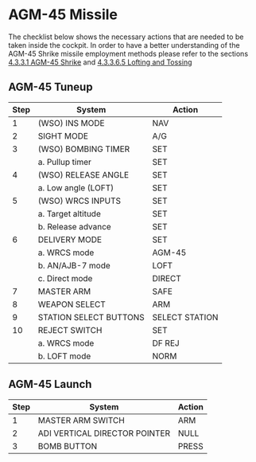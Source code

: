 # AGM-45 Missile

The checklist below shows the necessary actions that are needed to be taken
inside the cockpit. In order to have a better understanding of the AGM-45 Shrike
missile employment methods please refer to the sections
[4.3.3.1 AGM-45 Shrike](../stores/air_to_ground/missiles/shrike.md#agm-45-shrike-anti-radiation-missile)
and
[4.3.3.6.5 Lofting and Tossing](../stores/air_to_ground/bombs/employment/lofting_tossing.md)

## AGM-45 Tuneup

| Step | System                 | Action         |
| ---- | ---------------------- | -------------- |
| 1    | (WSO) INS MODE         | NAV            |
| 2    | SIGHT MODE             | A/G            |
| 3    | (WSO) BOMBING TIMER    | SET            |
|      | a. Pullup timer        | SET            |
| 4    | (WSO) RELEASE ANGLE    | SET            |
|      | a. Low angle (LOFT)    | SET            |
| 5    | (WSO) WRCS INPUTS      | SET            |
|      | a. Target altitude     | SET            |
|      | b. Release advance     | SET            |
| 6    | DELIVERY MODE          | SET            |
|      | a. WRCS mode           | AGM-45         |
|      | b. AN/AJB-7 mode       | LOFT           |
|      | c. Direct mode         | DIRECT         |
| 7    | MASTER ARM             | SAFE           |
| 8    | WEAPON SELECT          | ARM            |
| 9    | STATION SELECT BUTTONS | SELECT STATION |
| 10   | REJECT SWITCH          | SET            |
|      | a. WRCS mode           | DF REJ         |
|      | b. LOFT mode           | NORM           |

## AGM-45 Launch

| Step | System                        | Action |
| ---- | ----------------------------- | ------ |
| 1    | MASTER ARM SWITCH             | ARM    |
| 2    | ADI VERTICAL DIRECTOR POINTER | NULL   |
| 3    | BOMB BUTTON                   | PRESS  |
